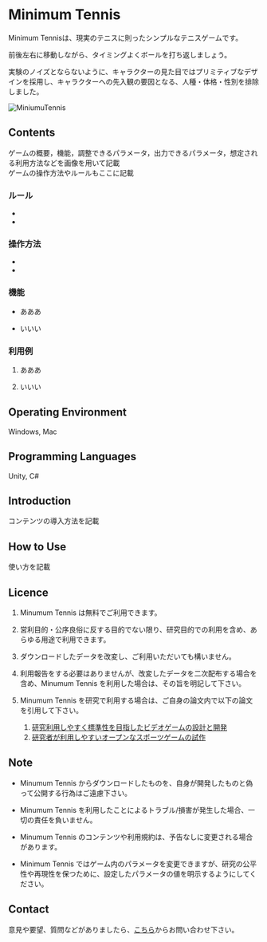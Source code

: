 # Minimum Tennis

Minimum Tennisは、現実のテニスに則ったシンプルなテニスゲームです。

前後左右に移動しながら、タイミングよくボールを打ち返しましょう。

実験のノイズとならないように、キャラクターの見た目ではプリミティブなデザインを採用し、キャラクターへの先入観の要因となる、人種・体格・性別を排除しました。

![MiniumuTennis](https://user-images.githubusercontent.com/77042312/187229293-41eef3ab-3adc-469b-8806-3919aefdc7d5.png)

## Contents

ゲームの概要，機能，調整できるパラメータ，出力できるパラメータ，想定される利用方法などを画像を用いて記載  
ゲームの操作方法やルールもここに記載

### ルール

- 

- 

### 操作方法

- 

- 

### 機能

- あああ

- いいい

### 利用例

1. あああ

2. いいい

## Operating Environment

Windows, Mac

## Programming Languages

Unity, C#

## Introduction

コンテンツの導入方法を記載

## How to Use

使い方を記載

## Licence

1. Minumum Tennis は無料でご利用できます。

2. 営利目的・公序良俗に反する目的でない限り、研究目的での利用を含め、あらゆる用途で利用できます。

3. ダウンロードしたデータを改変し、ご利用いただいても構いません。

4. 利用報告をする必要はありませんが、改変したデータを二次配布する場合を含め、Minumum Tennis を利用した場合は、その旨を明記して下さい。

5. Minumum Tennis を研究で利用する場合は、ご自身の論文内で以下の論文を引用して下さい。
    1. [研究利用しやすく標準性を目指したビデオゲームの設計と開発](http://id.nii.ac.jp/1001/00212465/)
    2. [研究者が利用しやすいオープンなスポーツゲームの試作](http://www.interaction-ipsj.org/proceedings/2022/data/pdf/4D18.pdf)

## Note

- Minumum Tennis からダウンロードしたものを、自身が開発したものと偽って公開する行為はご遠慮下さい。

- Minumum Tennis を利用したことによるトラブル/損害が発生した場合、一切の責任を負いません。

- Minumum Tennis のコンテンツや利用規約は、予告なしに変更される場合があります。

- Minimum Tennis ではゲーム内のパラメータを変更できますが、研究の公平性や再現性を保つために、設定したパラメータの値を明示するようにしてください。

## Contact

意見や要望、質問などがありましたら、[こちら](https://open-video-game-library.github.io/info/contact/)からお問い合わせ下さい。

